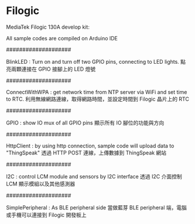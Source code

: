 # Filogic
MediaTek Filogic 130A develop kit:

All sample codes are compiled on Arduino IDE

####################

BlinkLED : Turn on and turn off two GPIO pins, connecting to LED lights.
點亮兩顆連接在 GPIO 接腳上的 LED 燈號

####################

ConnectWithWPA : get network time from NTP server via WiFi and set time to RTC.
利用無線網路連線，取得網路時間，並設定時間到 Filogic 晶片上的 RTC

####################

GPIO : show IO mux of all GPIO pins
顯示所有 IO 腳位的功能與方向

####################

HttpClient : by using http connection, sample code will upload data to "ThingSpeak"
透過 HTTP POST 連線，上傳數據到 ThingSpeak 網站

####################

I2C : control LCM module and sensors by I2C interface
透過 I2C 介面控制 LCM 顯示模組以及其他感測器

####################

SimplePeripheral : As BLE peripheral side
當做藍芽 BLE peripheral 端，電腦或手機可以連接到 Filogic 開發板上
